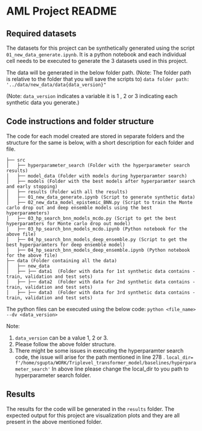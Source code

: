 # AML Project README

## Required datasets
The datasets for this project can be synthetically generated using the script `01_new_data_generate.ipynb`. It is a python notebook and each individual cell needs to be executed to generate the 3 datasets used in this project. 

The data will be generated in the below folder path. (Note: The folder path is relative to the folder that you will save the scripts to)
`data folder path: '../data/new_data/data{data_version}"`

(Note: `data_version` indicates a variable it is 1 , 2 or 3 indicating each synthetic data you generate.)

## Code instructions and folder structure
The code for each model created are stored in separate folders and the structure for the same is below, with a short description for each folder and file.

```
├── src
│   ├── hyperparameter_search (Folder with the hyperparameter search results)
│   ├── model_data (Folder with models during hyperparamter search)
│   ├── models (Folder with the best models after hyperparamter search and early stopping)
│   ├── results (Folder with all the results)
│   ├── 01_new_data_generate.ipynb (Script to generate synthetic data)
│   ├── 02_new_data_model_epistemic_BNN.py (Script to train the Monte carlo drop out and deep ensemble models using the best hyperparameters)
│   ├── 03_hp_search_bnn_models_mcdo.py (Script to get the best hyperparamters for Monte carlo drop out model)
│   ├── 03_hp_search_bnn_models_mcdo.ipynb (Python notebook for the above file)
│   ├── 04_hp_search_bnn_models_deep_ensemble.py (Script to get the best hyperparamters for deep ensemble model)
│   ├── 04_hp_search_bnn_models_deep_ensemble.ipynb (Python notebook for the above file)
├── data (Folder containing all the data)
│   ├── new_data
│   ├── ├── data1  (Folder with data for 1st synthetic data contains - train, validation and test sets)
│   ├── ├── data2  (Folder with data for 2nd synthetic data contains - train, validation and test sets)
│   ├── ├── data3  (Folder with data for 3rd synthetic data contains - train, validation and test sets)
```

The python files can be executed using the below code: 
`python <file_name> --dv <data_version>`

Note:
1) `data_version` can be a value 1, 2 or 3.
2) Please follow the above folder structure. 
3) There might be some issues in executing the hyperparamter search code, the issue will arise for the path mentioned in line 278 .
    `local_dir= f'/home/sgupta/WORK/Triplevel_transformer_model/baselines/hyperparameter_search'`
    In above line please change the local_dir to you path to hyperparameter search folder.

## Results
The results for the code will be generated in the `results` folder. 
The expected output for this project are visualization plots and they are all present in the above mentioned folder.


